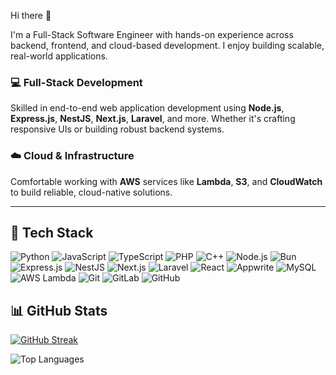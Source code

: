 Hi there 👋

I'm a Full-Stack Software Engineer with hands-on experience across backend, frontend, and cloud-based development. I enjoy building scalable, real-world applications.

### 💻 Full-Stack Development  
Skilled in end-to-end web application development using **Node.js**, **Express.js**, **NestJS**, **Next.js**, **Laravel**, and more. Whether it's crafting responsive UIs or building robust backend systems.

### ☁️ Cloud & Infrastructure  
Comfortable working with **AWS** services like **Lambda**, **S3**, and **CloudWatch** to build reliable, cloud-native solutions.

---
## 🚀 Tech Stack

![Python](https://img.shields.io/badge/Python-306998?style=flat&logo=python&logoColor=ffdd54) ![JavaScript](https://img.shields.io/badge/JavaScript-F7DF1E?style=flat&logo=javascript&logoColor=black) ![TypeScript](https://img.shields.io/badge/TypeScript-3178C6?style=flat&logo=typescript&logoColor=white) ![PHP](https://img.shields.io/badge/PHP-777BB4?style=flat&logo=php&logoColor=white) ![C++](https://img.shields.io/badge/C++-00599C?style=flat&logo=c%2b%2b&logoColor=white) ![Node.js](https://img.shields.io/badge/Node.js-339933?style=flat&logo=nodedotjs&logoColor=white) ![Bun](https://img.shields.io/badge/Bun-000000?style=flat&logo=bun&logoColor=white) ![Express.js](https://img.shields.io/badge/Express.js-000000?style=flat&logo=express&logoColor=white) ![NestJS](https://img.shields.io/badge/NestJS-E0234E?style=flat&logo=nestjs&logoColor=white) ![Next.js](https://img.shields.io/badge/Next.js-000000?style=flat&logo=nextdotjs&logoColor=white) ![Laravel](https://img.shields.io/badge/Laravel-FF2D20?style=flat&logo=laravel&logoColor=white) ![React](https://img.shields.io/badge/React-20232A?style=flat&logo=react&logoColor=61DAFB) ![Appwrite](https://img.shields.io/badge/Appwrite-F02E65?style=flat&logo=appwrite&logoColor=white) ![MySQL](https://img.shields.io/badge/MySQL-4479A1?style=flat&logo=mysql&logoColor=white) ![AWS Lambda](https://img.shields.io/badge/AWS%20Lambda-FF9900?style=flat&logo=amazonaws&logoColor=white) ![Git](https://img.shields.io/badge/Git-F05032?style=flat&logo=git&logoColor=white) ![GitLab](https://img.shields.io/badge/GitLab-FC6D26?style=flat&logo=gitlab&logoColor=white) ![GitHub](https://img.shields.io/badge/GitHub-181717?style=flat&logo=github&logoColor=white)

<!-- ![Abhishek's GitHub Stats](https://github-readme-stats.vercel.app/api?username=abhishek5853&show_icons=true&theme=highcontrast)
 -->
 ## 📊 GitHub Stats
[![GitHub Streak](https://github-readme-streak-stats-jade-gamma.vercel.app?user=abhishek5853&theme=highcontrast)](https://git.io/streak-stats)


![Top Languages](https://github-readme-stats.vercel.app/api/top-langs/?username=abhishek5853&layout=compact&theme=highcontrast)





